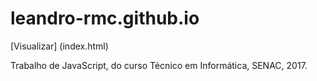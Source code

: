 # leandro-rmc.github.io
[Visualizar] (index.html)

Trabalho de JavaScript, do curso Técnico em Informática, SENAC, 2017.
